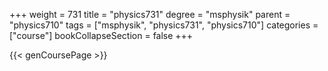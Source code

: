 +++
weight = 731
title = "physics731"
degree = "msphysik"
parent = "physics710"
tags = ["msphysik", "physics731", "physics710"]
categories = ["course"]
bookCollapseSection = false
+++

{{< genCoursePage >}}
